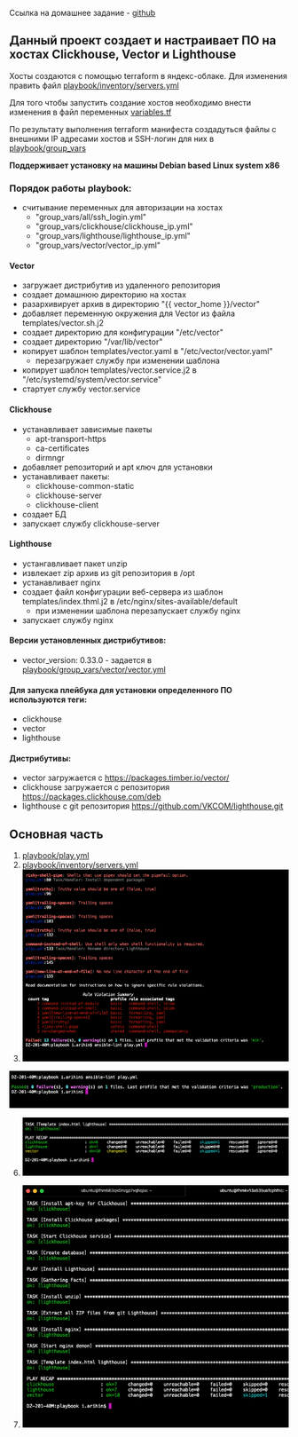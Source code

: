 Ссылка на домашнее задание - [github](https://github.com/netology-code/mnt-homeworks/tree/MNT-video/08-ansible-03-yandex)

## Данный проект создает и настраивает ПО на хостах Clickhouse, Vector и Lighthouse
Хосты создаются с помощью terraform в яндекс-облаке. Для изменения править файл [playbook/inventory/servers.yml](playbook/inventory/servers.yml) 

Для того чтобы запустить создание хостов необходимо внести изменения в файл переменных [variables.tf](variables.tf) 

По результату выполнения terraform манифеста создадуться файлы с внешними IP адресами хостов и SSH-логин для них в [playbook/group_vars](playbook/group_vars) 

**Поддерживает установку на машины Debian based Linux system x86**

### Порядок работы playbook:

  - считывание переменных для авторизации на хостах
    - "group_vars/all/ssh_login.yml"
    - "group_vars/clickhouse/clickhouse_ip.yml"
    - "group_vars/lighthouse/lighthouse_ip.yml"
    - "group_vars/vector/vector_ip.yml"


#### Vector
  - загружает дистрибутив из удаленного репозитория
  - создает домашнюю директорию на хостах
  - разархивирует архив в директорию "{{ vector_home }}/vector"
  - добавляет переменную окружения для Vector из файла templates/vector.sh.j2
  - создает директорию для конфигурации "/etc/vector"
  - создает директорию "/var/lib/vector"
  - копирует шаблон templates/vector.yaml в "/etc/vector/vector.yaml"
    - перезагружает службу при изменении шаблона
  - копирует шаблон templates/vector.service.j2 в "/etc/systemd/system/vector.service"
  - стартует службу vector.service

#### Clickhouse
  - устанавливает зависимые пакеты
    - apt-transport-https
    - ca-certificates
    - dirmngr
  - добавляет репозиторий и apt ключ для установки
  - устанавливает пакеты:
    - clickhouse-common-static
    - clickhouse-server
    - clickhouse-client
  - создает БД
  - запускает службу clickhouse-server
  
#### Lighthouse
  - устангавливает пакет unzip
  - извлекает zip архив из git репозитория в /opt
  - устанавливает nginx
  - создает файл конфигурации веб-сервера из шаблон templates/index.thml.j2 в /etc/nginx/sites-available/default
    - при изменении шаблона перезапускает службу nginx
  - запускает службу nginx




#### Версии установленных дистрибутивов:
  - vector_version: 0.33.0 - задается в [playbook/group_vars/vector/vector.yml](playbook/group_vars/vector/vector.yml) 

#### Для запуска плейбука для установки определенного ПО используются теги:
  - clickhouse
  - vector
  - lighthouse

#### Дистрибутивы:   
  - vector загружается с https://packages.timber.io/vector/
  - clickhouse загружается с репозитория https://packages.clickhouse.com/deb
  - lighthouse с git репозитория https://github.com/VKCOM/lighthouse.git

## Основная часть
1. [playbook/play.yml](playbook/play.yml) 
4. [playbook/inventory/servers.yml](playbook/inventory/servers.yml) 
5. ![!\[Alt text\](<img/!\[Alt text\](<img/Снимок экрана 2023-11-04 в 12.31.24.png>)>)](<img/Снимок экрана 2023-11-04 в 12.31.24.png>)


![!\[Alt text\](<img/!\[Alt text\](<img/Снимок экрана 2023-11-04 в 14.43.45.png>)>)](<img/Снимок экрана 2023-11-04 в 14.43.45.png>)

6. ![!\[Alt text\](<img/!\[Alt text\](<img/Снимок экрана 2023-11-04 в 13.39.05.png>)>)](<img/Снимок экрана 2023-11-04 в 13.39.05.png>)


8. ![!\[Alt text\](<img/!\[Alt text\](<img/Снимок экрана 2023-11-04 в 13.40.23.png>)>)](<img/Снимок экрана 2023-11-04 в 13.40.23.png>)
